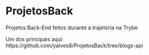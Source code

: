 # ProjetosBack
<p> Projetos Back-End feitos durante a trajetória na Trybe</p>
Um dos principais aqui: https://github.com/yalves8/ProjetosBack/tree/blogs-api
